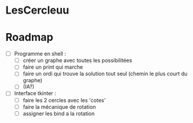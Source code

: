 # LesCercleuu

# Roadmap
- [ ] Programme en shell :
    - [ ] créer un graphe avec toutes les possibilitées
    - [ ] faire un print qui marche
    - [ ] faire un ordi qui trouve la solution tout seul (chemin le plus court du graphe)
    - [ ] (IA?)
- [ ] Interface tkinter :
    - [ ] faire les 2 cercles avec les 'cotes'
    - [ ] faire la mécanique de rotation
    - [ ] assigner les bind a la rotation
